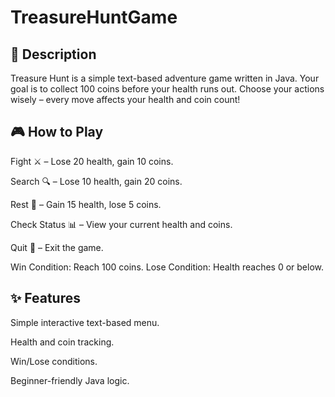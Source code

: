 # TreasureHuntGame

📌 Description
---
Treasure Hunt is a simple text-based adventure game written in Java.
Your goal is to collect 100 coins before your health runs out. Choose your actions wisely – every move affects your health and coin count!

🎮 How to Play
---
Fight ⚔️ – Lose 20 health, gain 10 coins.

Search 🔍 – Lose 10 health, gain 20 coins.

Rest 🛌 – Gain 15 health, lose 5 coins.

Check Status 📊 – View your current health and coins.

Quit 🚪 – Exit the game.

Win Condition: Reach 100 coins.
Lose Condition: Health reaches 0 or below.

✨ Features
---
Simple interactive text-based menu.

Health and coin tracking.

Win/Lose conditions.

Beginner-friendly Java logic.




